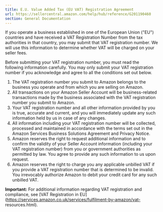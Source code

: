 ```yaml
---
title: E.U. Value Added Tax (EU VAT) Registration Agreement
url: https://sellercentral.amazon.com/help/hub/reference/G201190460
section: General Documentation
---
```


If you operate a business established in one of the European Union ("EU")
countries and have received a VAT Registration Number from the tax authorities
in that country, you may submit that VAT registration number. We will use this
information to determine whether VAT will be charged on your seller fees.

Before submitting your VAT registration number, you must read the following
information carefully. You may only submit your VAT registration number if you
acknowledge and agree to all the conditions set out below.  

  1. The VAT registration number you submit to Amazon belongs to the business you operate and from which you are selling on Amazon.
  2. All transactions on your Amazon Seller Account will be business-related transactions made by the business associated with the VAT registration number you submit to Amazon.
  3. Your VAT registration number and all other information provided by you is true, accurate and current, and you will immediately update any such information held by us in case of any changes.
  4. All information including your VAT registration number will be collected, processed and maintained in accordance with the terms set out in the Amazon Services Business Solutions Agreement and Privacy Notice.
  5. Amazon reserves the right to request additional information and to confirm the validity of your Seller Account information (including your VAT registration number) from you or government authorities as permitted by law. You agree to provide any such information to us upon request.
  6. Amazon reserves the right to charge you any applicable unbilled VAT if you provide a VAT registration number that is determined to be invalid. You irrevocably authorize Amazon to debit your credit card for any such unbilled VAT.

**Important:** For additional information regarding VAT registration and
compliance, see [VAT Registration in
EU](https://services.amazon.co.uk/services/fulfilment-by-amazon/vat-
resources.html).

